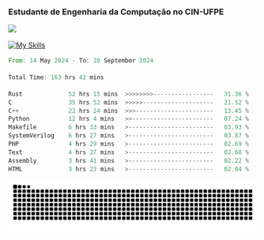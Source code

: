 
### Estudante de Engenharia da Computação no CIN-UFPE
<div>
      <!--<img width=400 src="https://github-readme-stats.vercel.app/api?username=Zed201&show_icons=true&theme=tokyonight" /-->
      <img width=400 src='https://leetcode.card.workers.dev/Zed201?theme=nord&font=baloo&extension=null' />
</div>


[![My Skills](https://skillicons.dev/icons?i=c,cpp,rust,py,java,neovim&theme=dark)](https://skillicons.dev)

<!--START_SECTION:waka-->

```rust
From: 14 May 2024 - To: 28 September 2024

Total Time: 163 hrs 42 mins

Rust             52 hrs 15 mins  >>>>>>>>-----------------   31.36 %
C                35 hrs 52 mins  >>>>>--------------------   21.52 %
C++              22 hrs 24 mins  >>>----------------------   13.45 %
Python           12 hrs 4 mins   >>-----------------------   07.24 %
Makefile         6 hrs 33 mins   >------------------------   03.93 %
SystemVerilog    6 hrs 27 mins   >------------------------   03.87 %
PHP              4 hrs 29 mins   >------------------------   02.69 %
Text             4 hrs 27 mins   >------------------------   02.68 %
Assembly         3 hrs 41 mins   >------------------------   02.22 %
HTML             3 hrs 23 mins   >------------------------   02.04 %
```

<!--END_SECTION:waka-->

<picture>
  <source media="(prefers-color-scheme: dark)" srcset="https://github.com/Zed201/Zed201/blob/output/github-contribution-grid-snake-dark.svg" />
  <img alt="github-snake" src="https://github.com/Zed201/Zed201/blob/output/github-contribution-grid-snake-dark.svg" />
</picture>
